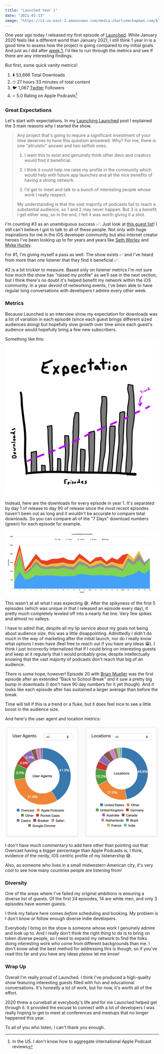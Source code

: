 ```yaml
---
title: "Launched Year 1"
date: "2021-01-13"
image: "https://s3.us-east-2.amazonaws.com/media.charliemchapman.com/blog/launched_artwork-1024.jpg"
---
```


One year ago today I released my first episode of [Launched](https://charliemchapman.com/posts/2020/1/13/introducing-launched/). While January 2020 feels like a different world than January 2021, I still think 1 year in is a good time to assess how the project is going compared to my initial goals. And just as I did after [week 1](https://charliemchapman.com/posts/2020/1/21/launching-launched/), I'd like to run through the metrics and see if there are any interesting findings.

But first, some quick vanity metrics!

1. ⬇️ 53,666 Total Downloads
2. ⏱ 27 hours 33 minutes of total content
3. 🐦 1,067 [Twitter](https://twitter.com/launchedfm) Followers
4. ⭐️ 5.0 Rating on Apple Podcasts[^1]

### Great Expectations

Let's start with expectations. In my [Launching Launched](https://charliemchapman.com/posts/2020/1/27/launching-launched/) post I explained the 3 main reasons why I started the show.

> Any project that's going to require a significant investment of your time deserves to have this question answered: Why? For me, there is one "altruistic" answer and two selfish ones.
>
> 1. I want this to exist and genuinely think other devs and creators would find it beneficial.
>
> 2. I think it could help me raise my profile in the community which would help with future app launches and all the nice benefits of having a strong network.
> 
> 3. I'd get to meet and talk to a bunch of interesting people whose work I really respect.
>
> My understanding is that the vast majority of podcasts fail to reach a substantial audience, so 1 and 2 may never happen. But 3 is a benefit I get either way, so in the end, I felt it was worth giving it a shot.

I'm counting #3 as an unambiguous success ✅. Just look at [this guest list](https://launchedfm.com)! I still can't believe I got to talk to all of these people. Not only with huge inspirations for me in the iOS developer community but also internet creator heroes I've been looking up to for years and years like [Seth Worley](https://launchedfm.com/episodes/12-SethWorley/) and [Myke Hurley](https://launchedfm.com/episodes/5-MykeHurley/).

For #1, I'm giving myself a pass as well. The show exists ✅ and I've heard from more than one listener that they find it beneficial ✅.

\#2 is a bit trickier to measure. Based only on listener metrics I'm not sure how much the show has "raised my profile" as we'll see in the next section, but I think there's no doubt it's helped benefit my network within the iOS community. In a year devoid of networking events, I've been able to have regular long conversations with developers I admire every other week.

### Metrics

Because Launched is an interview show my expectation for downloads was a lot of variation in each episode (since each guest brings different sized audiences along) but hopefully slow growth over time since each guest's audience would hopefully bring a few new subscribers. 

Something like this:
![Launched Expectations](./launched-expectations.jpg)

Instead, here are the downloads for every episode in year 1. It's separated by day 1 of release to day 90 of release since the most recent episodes haven't been out as long and it wouldn't be accurate to compare total downloads. So you can compare all of the "7 Days" download numbers (green) for each episode for example.

![Launched Year 1 Metrics](./launched-year-1-metrics.jpg)

This wasn't at all what I was expecting 😅. After the spikyness of the first 5 episodes (which was unique in that I released an episode every day), it pretty much completely leveled off into a nearly flat line. Very few spikes and almost no valleys.

I have to admit that, despite all my lip service about my goals not being about audience size, this was a little disappointing. Admittedly I didn't do much in the way of marketing after the initial launch, nor do I really know what options I even have (feel free to reach out if you have any ideas 😁). I think I just incorrectly internalized that if I could bring on interesting guests and keep at it regularly that I would probably grow, despite intellectually knowing that the vast majority of podcasts don't reach that big of an audience.

There is some hope, however! Episode 20 with [Brian Mueller](https://launchedfm.com/episodes/20-CARROTWeather-BrianMueller/) was the first episode after an extended "Back to School Break" and it saw a pretty big bump in downloads (I don't have 90 day numbers for it yet though). And it looks like each episode after has sustained a larger average than before the break.

Time will tell if this is a trend or a fluke, but it does feel nice to see a little boost in the audience size.

And here's the user agent and location metrics:

![Launched Listener Data](./launched-listener-data.jpg)

I don't have much commentary to add here other than pointing out that Overcast having a bigger percentage than Apple Podcasts is, I think, evidence of the nerdy, iOS centric profile of my listenership 😅. 

Also, as someone who lives in a small midwestern American city, it's very cool to see how many countries people are listening from!

### Diversity

One of the areas where I've failed my original ambitions is ensuring a diverse list of guests. Of the first 24 episodes, 14 are white men, and only 3 episodes have women guests.

I think my failure here comes _before_ scheduling and booking. My problem is I don't know or follow enough diverse indie developers. 

Everybody I bring on the show is someone whose work I genuinely admire and look up to. And I really don't think the right thing to do is to bring on token diverse people, so I need to expand my network to find the folks doing interesting work who come from different backgrounds than me. I don't know what the best method for addressing this is though, so if you've read this far and you have any ideas _please_ let me know!

### Wrap Up

Overall I'm really proud of Launched. I think I've produced a high-quality show featuring interesting guests filled with fun and educational conversations. It's honestly a lot of work, but for now, it's worth all of the effort.

2020 threw a curveball at everybody's life and for me Launched helped get through it. It provided the excuse to connect with a lot of developers I was really hoping to get to meet at conferences and meetups that no longer happened this year.

To all of you who listen, I can't thank you enough. 

[^1]: In the US. I don't know how to aggregate international Apple Podcast reviews